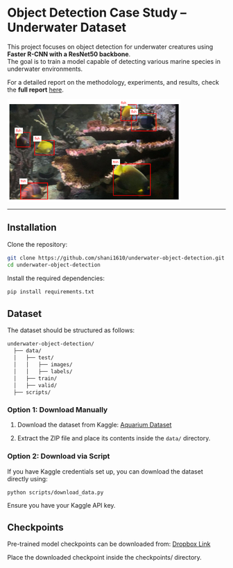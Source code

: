 # Object Detection Case Study – Underwater Dataset  

This project focuses on object detection for underwater creatures using **Faster R-CNN with a ResNet50 backbone**.  
The goal is to train a model capable of detecting various marine species in underwater environments.  

For a detailed report on the methodology, experiments, and results, check the **full report** [here](https://github.com/shani1610/underwater-object-detection/tree/main/report).  

<img src="./report/assets/data_sample1.png" alt="Underwater Dataset Sample" width="400"/>

---

## Installation

Clone the repository:  

```bash
git clone https://github.com/shani1610/underwater-object-detection.git
cd underwater-object-detection
```

Install the required dependencies:
```bash
pip install requirements.txt
```

## Dataset
The dataset should be structured as follows:

```
underwater-object-detection/
  ├── data/
  │   ├── test/
  │   │   ├── images/
  │   │   ├── labels/
  │   ├── train/
  │   ├── valid/
  ├── scripts/
```

### Option 1: Download Manually

1. Download the dataset from Kaggle: [Aquarium Dataset](https://www.kaggle.com/datasets/slavkoprytula/aquarium-data-cots)
   
2. Extract the ZIP file and place its contents inside the ```data/``` directory.

### Option 2: Download via Script

If you have Kaggle credentials set up, you can download the dataset directly using:

```bash
python scripts/download_data.py
```

Ensure you have your Kaggle API key.

## Checkpoints

Pre-trained model checkpoints can be downloaded from:
[Dropbox Link](https://www.dropbox.com/scl/fo/56nxq2px1pie7yiuu2cgu/AJrBZE0-ZeFG96e8VuOVAE0?rlkey=j7n706cq2jdpoykhacmyk22do&st=49vxi0ip&dl=0)

Place the downloaded checkpoint inside the checkpoints/ directory.


